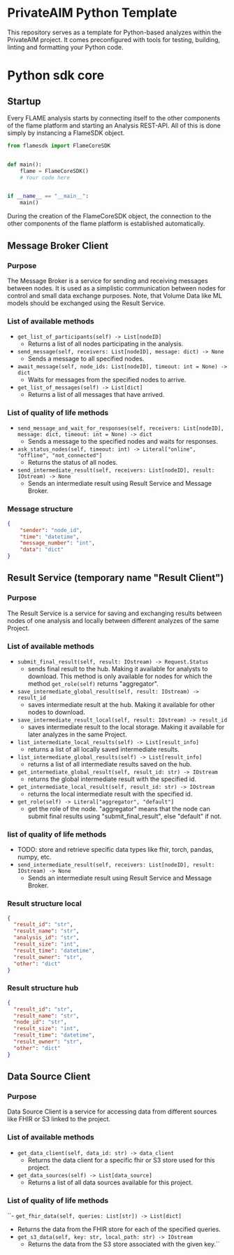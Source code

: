 # PrivateAIM Python Template
This repository serves as a template for Python-based analyzes within the PrivateAIM project.
It comes preconfigured with tools for testing, building, linting and formatting your Python code.

# Python sdk core
## Startup
Every FLAME analysis starts by connecting itself to the other components of the flame platform and starting an Analysis
REST-API. All of this is done simply by instancing a FlameSDK object.

```python
from flamesdk import FlameCoreSDK


def main():
    flame = FlameCoreSDK()
    # Your code here


if __name__ == "__main__":
    main()

```
During the creation of the FlameCoreSDK object, the connection to the other components of the flame platform is established
automatically.

## Message Broker Client
### Purpose
The Message Broker is a service for sending and receiving messages between nodes. It is used as a simplistic 
communication between nodes for control and small data exchange purposes. Note, that Volume Data like ML models should 
be exchanged using the Result Service.

### List of available methods
- `get_list_of_participants(self) -> List[nodeID]`
  - Returns a list of all nodes participating in the analysis.
- `send_message(self, receivers: List[nodeID], message: dict) -> None`
    - Sends a message to all specified nodes.
- `await_message(self, node_ids: List[nodeID], timeout: int = None) -> dict`
    - Waits for messages from the specified nodes to arrive.
- `get_list_of_messages(self) -> List[dict]`
    - Returns a list of all messages that have arrived. 

### List of quality of life methods
- `send_message_and_wait_for_responses(self, receivers: List[nodeID], message: dict, timeout: int = None) -> dict`
    - Sends a message to the specified nodes and waits for responses.
- `ask_status_nodes(self, timeout: int) -> Literal["online", "offline", "not_connected"]`
    - Returns the status of all nodes.
- `send_intermediate_result(self, receivers: List[nodeID], result: IOstream) -> None`
    - Sends an intermediate result using Result Service and Message Broker.

### Message structure
```json
{
    "sender": "node_id",
    "time": "datetime",
    "message_number": "int",
    "data": "dict"
}
```

## Result Service (temporary name "Result Client")
### Purpose
The Result Service is a service for saving and exchanging results between nodes of one analysis and locally between 
different analyzes of the same Project.

### List of available methods
- `submit_final_result(self, result: IOstream) -> Request.Status`
  - sends final result to the hub. Making it available for analysts to download. This method is only available for nodes
    for which the method `get_role(self)` returns "aggregator".
- `save_intermediate_global_result(self, result: IOstream) -> result_id` 
  - saves intermediate result at the hub. Making it available for other nodes to download.
- `save_intermediate_result_local(self, result: IOstream) -> result_id`
  - saves intermediate result to the local storage. Making it available for later analyzes in the same Project.
- `list_intermediate_local_results(self) -> List[result_info]`
  - returns a list of all locally saved intermediate results.
- `list_intermediate_global_results(self) -> List[result_info]`
  - returns a list of all intermediate results saved on the hub.
- `get_intermediate_global_result(self, result_id: str) -> IOstream`
  - returns the global intermediate result with the specified id.
- `get_intermediate_local_result(self, result_id: str) -> IOstream`
    - returns the local intermediate result with the specified id.
- `get_role(self) -> Literal["aggregator", "default"]`
    - get the role of the node. "aggregator" means that the node can submit final results using "submit_final_result", 
    else "default" if not.

### list of quality of life methods
- TODO: store and retrieve specific data types like fhir, torch, pandas, numpy, etc.
- `send_intermediate_result(self, receivers: List[nodeID], result: IOstream) -> None`
    - Sends an intermediate result using Result Service and Message Broker.

### Result structure local
```json
{
  "result_id": "str",
  "result_name": "str",
  "analysis_id": "str",
  "result_size": "int",
  "result_time": "datetime",
  "result_owner": "str",
  "other": "dict"
}
```
### Result structure hub
```json
{
  "result_id": "str",
  "result_name": "str",
  "node_id": "str",
  "result_size": "int",
  "result_time": "datetime",
  "result_owner": "str",
  "other": "dict"
}
```

## Data Source Client
### Purpose
Data Source Client is a service for accessing data from different sources like FHIR or S3 linked to the project. 

### List of available methods
- `get_data_client(self, data_id: str) -> data_client`
  - Returns the data client for a specific fhir or S3 store used for this project.
- `get_data_sources(self) -> List[data_source]`
  - Returns a list of all data sources available for this project.

### List of quality of life methods
``- `get_fhir_data(self, queries: List[str]) -> List[dict]`
  - Returns the data from the FHIR store for each of the specified queries.
- `get_s3_data(self, key: str, local_path: str) -> IOstream`
  - Returns the data from the S3 store associated with the given key.``
